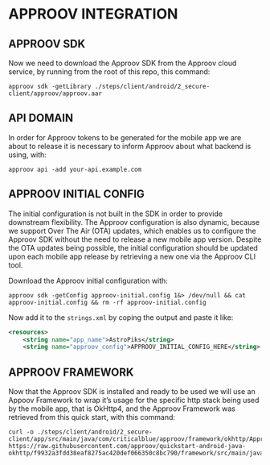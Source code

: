 # APPROOV INTEGRATION


## APPROOV SDK

Now we need to download the Approov SDK from the Approov cloud service, by running from the root of this repo, this command:

```
approov sdk -getLibrary ./steps/client/android/2_secure-client/approov/approov.aar
```

## API DOMAIN

In order for Approov tokens to be generated for the mobile app we are about to release it is necessary to inform Approov about what backend is using, with:

```
approov api -add your-api.example.com
```

## APPROOV INITIAL CONFIG

The initial configuration is not built in the SDK in order to provide downstream flexibility. The Approov configuration is also dynamic, because we support Over The Air (OTA) updates, which enables us to configure the Approov SDK without the need to release a new mobile app version. Despite the OTA updates being possible, the initial configuration should be updated upon each mobile app release by retrieving a new one via the Approov CLI tool.

Download the Approov initial configuration with:

```
approov sdk -getConfig approov-initial.config 1&> /dev/null && cat approov-initial.config && rm -rf approov-initial.config
```

Now add it to the `strings.xml` by coping the output and paste it like:

```xml
<resources>
    <string name="app_name">AstroPiks</string>
    <string name="approov_config">APPROOV_INITIAL_CONFIG_HERE</string>
```

## APPROOV FRAMEWORK

Now that the Approov SDK is installed and ready to be used we will use an Appoov Framework to wrap it’s usage for the specific http stack being used by the mobile app, that is OkHttp4, and the Approov Framework was retrieved from this quick start, with this command:

```
curl -o ./steps/client/android/2_secure-client/app/src/main/java/com/criticalblue/approov/framework/okhttp/ApproovService.java https://raw.githubusercontent.com/approov/quickstart-android-java-okhttp/f9932a3fdd38eaf8275ac420def066350c8bc790/framework/src/main/java/io/approov/framework/okhttp/ApproovService.java
```
